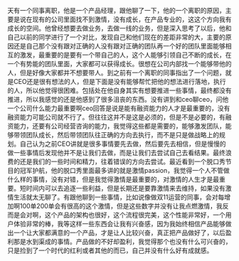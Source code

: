 天有一个同事离职，他是一个产品经理，跟他聊了一下，他的一个离职的原因，主要是说在现有的公司里面找不到激情，没有成长，在产品专业的，这这个方向我有成长的空间。他曾经想要去做业务，去做一线的业务，但是深入思考了以后，他和自己以前的同学进行了一个对比，发现自己和他们现在的差距非常的大，主要的原因还是自己那个没有跟对正确的人没有跟对正确的团队再一个好的团队里面能够相互的激发，最重要的是要有一个带自己的人，这个人能够引领自己不断的成长，在一个有势能的团队里面，大家都可以获得成长。很想在公司内部找一个能够带他的人，但是好像大家都并不想要带人。到之前有一个离职的同事指出了一个问题，就是CEO还是很有想法的人，但是下面是没有能够帮忙把他的想法进行落地，执行的人，所以他觉得很困难。包括处在他自身其实有想要推进一些事情，最终都没有推进，所以我感觉的还是他感到了很多沮丧的东西。没有讲到和ceo聊ceo，问他一个公司什么能力最重要啊ceo回答是说是能有融资能力的人才是最重要的，没有融资能力可能公司就不行了。但往往这并不是这是必须的，但是不是必要的，有融资能力，还要有公司经营咨询的能力，我觉得这些都是需要的，能够激发团队，能够带领团队成长，然后带领团队往正确的方向去执行，而不是只是做战略上的规划。自己认为之前CEO讲就是很多事情要先去做，然后要先去相信，但是慢慢的做一些事情后发现他并不是让我们去做，而是让我们去尝试自己去看结果。最终浪费的还是我们的一些时间和精力，往着错误的方向去尝试。最近看到一个脱口秀节目的冠军护航，他的脱口秀里面最多讲的就是激情passion，我觉得一个人不管做什么样的事情，没有对错，但是我觉得激情是最重要的，对激情的人生才是最重要。短时间内可以去追逐一些利益，但是长期还是要靠激情来去维持，如果没有激情生活就太无聊了。有跟他聊到一些事情，比如说像做双11运营的同事，会对每增加啊100单200单会有很高的这个激情，但是这些数字并没有让我点燃激情，我反而是会对啊，这个产品的架构也很好，这个流程很完美，这个性能非常好，一个用户体验非常的棒，我等这样一些东西会让我有兴奋感，因为我始终相信产品能够做出一个让大家都满意的一个产品，才是让人比较兴奋，真正把产品做好了，以后盈利那是水到渠成的事情。产品做的不好却盈利，我觉得那个也没有什么可兴奋的，只是捡到了一个时代的红利或者其他的而已，自己并没有什么好有成就感。
